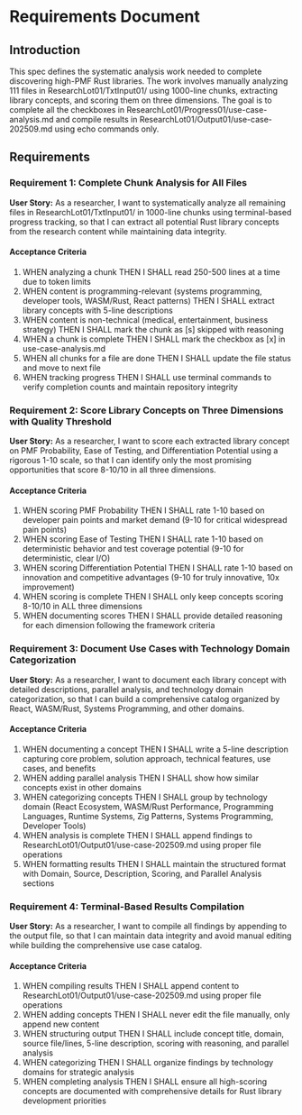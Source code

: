 # Requirements Document

## Introduction

This spec defines the systematic analysis work needed to complete discovering high-PMF Rust libraries. The work involves manually analyzing 111 files in ResearchLot01/TxtInput01/ using 1000-line chunks, extracting library concepts, and scoring them on three dimensions. The goal is to complete all the checkboxes in ResearchLot01/Progress01/use-case-analysis.md and compile results in ResearchLot01/Output01/use-case-202509.md using echo commands only.

## Requirements

### Requirement 1: Complete Chunk Analysis for All Files

**User Story:** As a researcher, I want to systematically analyze all remaining files in ResearchLot01/TxtInput01/ in 1000-line chunks using terminal-based progress tracking, so that I can extract all potential Rust library concepts from the research content while maintaining data integrity.

#### Acceptance Criteria

1. WHEN analyzing a chunk THEN I SHALL read 250-500 lines at a time due to token limits
2. WHEN content is programming-relevant (systems programming, developer tools, WASM/Rust, React patterns) THEN I SHALL extract library concepts with 5-line descriptions
3. WHEN content is non-technical (medical, entertainment, business strategy) THEN I SHALL mark the chunk as [s] skipped with reasoning
4. WHEN a chunk is complete THEN I SHALL mark the checkbox as [x] in use-case-analysis.md
5. WHEN all chunks for a file are done THEN I SHALL update the file status and move to next file
6. WHEN tracking progress THEN I SHALL use terminal commands to verify completion counts and maintain repository integrity

### Requirement 2: Score Library Concepts on Three Dimensions with Quality Threshold

**User Story:** As a researcher, I want to score each extracted library concept on PMF Probability, Ease of Testing, and Differentiation Potential using a rigorous 1-10 scale, so that I can identify only the most promising opportunities that score 8-10/10 in all three dimensions.

#### Acceptance Criteria

1. WHEN scoring PMF Probability THEN I SHALL rate 1-10 based on developer pain points and market demand (9-10 for critical widespread pain points)
2. WHEN scoring Ease of Testing THEN I SHALL rate 1-10 based on deterministic behavior and test coverage potential (9-10 for deterministic, clear I/O)
3. WHEN scoring Differentiation Potential THEN I SHALL rate 1-10 based on innovation and competitive advantages (9-10 for truly innovative, 10x improvement)
4. WHEN scoring is complete THEN I SHALL only keep concepts scoring 8-10/10 in ALL three dimensions
5. WHEN documenting scores THEN I SHALL provide detailed reasoning for each dimension following the framework criteria

### Requirement 3: Document Use Cases with Technology Domain Categorization

**User Story:** As a researcher, I want to document each library concept with detailed descriptions, parallel analysis, and technology domain categorization, so that I can build a comprehensive catalog organized by React, WASM/Rust, Systems Programming, and other domains.

#### Acceptance Criteria

1. WHEN documenting a concept THEN I SHALL write a 5-line description capturing core problem, solution approach, technical features, use cases, and benefits
2. WHEN adding parallel analysis THEN I SHALL show how similar concepts exist in other domains
3. WHEN categorizing concepts THEN I SHALL group by technology domain (React Ecosystem, WASM/Rust Performance, Programming Languages, Runtime Systems, Zig Patterns, Systems Programming, Developer Tools)
4. WHEN analysis is complete THEN I SHALL append findings to ResearchLot01/Output01/use-case-202509.md using proper file operations
5. WHEN formatting results THEN I SHALL maintain the structured format with Domain, Source, Description, Scoring, and Parallel Analysis sections

### Requirement 4: Terminal-Based Results Compilation

**User Story:** As a researcher, I want to compile all findings by appending to the output file, so that I can maintain data integrity and avoid manual editing while building the comprehensive use case catalog.

#### Acceptance Criteria

1. WHEN compiling results THEN I SHALL append content to ResearchLot01/Output01/use-case-202509.md using proper file operations
2. WHEN adding concepts THEN I SHALL never edit the file manually, only append new content
3. WHEN structuring output THEN I SHALL include concept title, domain, source file/lines, 5-line description, scoring with reasoning, and parallel analysis
4. WHEN categorizing THEN I SHALL organize findings by technology domains for strategic analysis
5. WHEN completing analysis THEN I SHALL ensure all high-scoring concepts are documented with comprehensive details for Rust library development priorities
